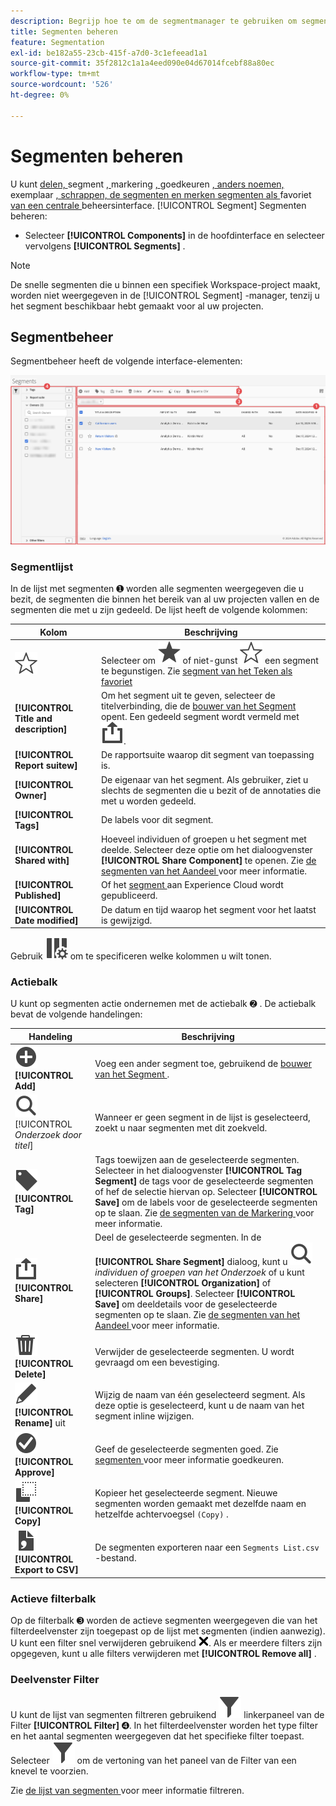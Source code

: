 ```yaml
---
description: Begrijp hoe te om de segmentmanager te gebruiken om segmenten, zoals aandeel, filter, markering te beheren, goed te keuren, segmenten te kopiëren, te schrappen, en segmenten als favorieten te merken.
title: Segmenten beheren
feature: Segmentation
exl-id: be182a55-23cb-415f-a7d0-3c1efeead1a1
source-git-commit: 35f2812c1a1a4eed090e04d67014fcebf88a80ec
workflow-type: tm+mt
source-wordcount: '526'
ht-degree: 0%

---
```


# Segmenten beheren


U kunt [ delen, ](t-seg-share.md) segment [, ](t-seg-filter.md) markering [, ](seg-tag.md) goedkeuren [, anders noemen, ](seg-approve.md) exemplaar [, schrappen, de segmenten en merken segmenten als ](seg-copy.md) favoriet [ van een centrale ](t-seg-favorite.md) beheersinterface. [!UICONTROL Segment] Segmenten beheren:

* Selecteer **[!UICONTROL Components]** in de hoofdinterface en selecteer vervolgens **[!UICONTROL Segments]** .


>[!NOTE]
>
>De snelle segmenten die u binnen een specifiek Workspace-project maakt, worden niet weergegeven in de [!UICONTROL Segment] -manager, tenzij u het segment beschikbaar hebt gemaakt voor al uw projecten.
>

## Segmentbeheer

Segmentbeheer heeft de volgende interface-elementen:

![ interface van het Segment ](assets/segments-manager.png)

### Segmentlijst

In de lijst met segmenten ➊ worden alle segmenten weergegeven die u bezit, de segmenten die binnen het bereik van al uw projecten vallen en de segmenten die met u zijn gedeeld. De lijst heeft de volgende kolommen:

| Kolom | Beschrijving |
| --- | --- | 
| ![ StarOutline ](/help/assets/icons/StarOutline.svg) | Selecteer om ![ Ster ](/help/assets/icons/Star.svg) of niet-gunst ![ StarOutline ](/help/assets/icons/StarOutline.svg) een segment te begunstigen. Zie [ segment van het Teken als favoriet ](t-seg-favorite.md) |
| **[!UICONTROL Title and description]** | Om het segment uit te geven, selecteer de titelverbinding, die de [ bouwer van het Segment ](seg-build.md) opent. Een gedeeld segment wordt vermeld met ![ Aandeel ](/help/assets/icons/ShareAlt.svg). |
| **[!UICONTROL Report suitew]** | De rapportsuite waarop dit segment van toepassing is. |
| **[!UICONTROL Owner]** | De eigenaar van het segment. Als gebruiker, ziet u slechts de segmenten die u bezit of de annotaties die met u worden gedeeld. |
| **[!UICONTROL Tags]** | De labels voor dit segment. |
| **[!UICONTROL Shared with]** | Hoeveel individuen of groepen u het segment met deelde. Selecteer deze optie om het dialoogvenster **[!UICONTROL Share Component]** te openen. Zie [ de segmenten van het Aandeel ](t-seg-share.md) voor meer informatie. |
| **[!UICONTROL Published]** | Of het [ segment ](seg-publish.md) aan Experience Cloud wordt gepubliceerd. |
| **[!UICONTROL Date modified]** | De datum en tijd waarop het segment voor het laatst is gewijzigd. |

Gebruik ![ ColumnSetting ](/help/assets/icons/ColumnSetting.svg) om te specificeren welke kolommen u wilt tonen.

### Actiebalk

U kunt op segmenten actie ondernemen met de actiebalk ➋ . De actiebalk bevat de volgende handelingen:

| Handeling | Beschrijving |
|---|---|
| ![ AddCircle ](/help/assets/icons/AddCircle.svg) **[!UICONTROL Add]** | Voeg een ander segment toe, gebruikend de [ bouwer van het Segment ](seg-build.md). |
| ![ Onderzoek ](/help/assets/icons/Search.svg) [!UICONTROL *Onderzoek door titel*] | Wanneer er geen segment in de lijst is geselecteerd, zoekt u naar segmenten met dit zoekveld. |
| ![ Etiket ](/help/assets/icons/Label.svg) **[!UICONTROL Tag]** | Tags toewijzen aan de geselecteerde segmenten. Selecteer in het dialoogvenster **[!UICONTROL Tag Segment]** de tags voor de geselecteerde segmenten of hef de selectie hiervan op. Selecteer **[!UICONTROL Save]** om de labels voor de geselecteerde segmenten op te slaan. Zie [ de segmenten van de Markering ](seg-tag.md) voor meer informatie. |
| ![ Aandeel ](/help/assets/icons/ShareAlt.svg) **[!UICONTROL Share]** | Deel de geselecteerde segmenten. In de **[!UICONTROL Share Segment]** dialoog, kunt u ![ Onderzoek ](/help/assets/icons/Search.svg) *individuen of groepen van het Onderzoek* of u kunt selecteren **[!UICONTROL Organization]** of **[!UICONTROL Groups]**. Selecteer **[!UICONTROL Save]** om deeldetails voor de geselecteerde segmenten op te slaan. Zie [ de segmenten van het Aandeel ](t-seg-share.md) voor meer informatie. |
| ![ Schrapping ](/help/assets/icons/Delete.svg) **[!UICONTROL Delete]** | Verwijder de geselecteerde segmenten. U wordt gevraagd om een bevestiging. |
| ![ geef ](/help/assets/icons/Edit.svg) **[!UICONTROL Rename]** uit | Wijzig de naam van één geselecteerd segment. Als deze optie is geselecteerd, kunt u de naam van het segment inline wijzigen. |
| ![ CheckmarkCircle ](/help/assets/icons/CheckmarkCircle.svg) **[!UICONTROL Approve]** | Geef de geselecteerde segmenten goed. Zie [ segmenten ](seg-approve.md) voor meer informatie goedkeuren. |
| ![ Exemplaar ](/help/assets/icons/Copy.svg) **[!UICONTROL Copy]** | Kopieer het geselecteerde segment. Nieuwe segmenten worden gemaakt met dezelfde naam en hetzelfde achtervoegsel `(Copy)` . |
| ![ FileCSV ](/help/assets/icons/FileCSV.svg) **[!UICONTROL Export to CSV]** | De segmenten exporteren naar een `Segments List.csv` -bestand. |

### Actieve filterbalk

Op de filterbalk ➌ worden de actieve segmenten weergegeven die van het filterdeelvenster zijn toegepast op de lijst met segmenten (indien aanwezig). U kunt een filter snel verwijderen gebruikend ![ CrossSize75 ](/help/assets/icons/CrossSize75.svg). Als er meerdere filters zijn opgegeven, kunt u alle filters verwijderen met **[!UICONTROL Remove all]** .

### Deelvenster Filter

U kunt de lijst van segmenten filtreren gebruikend ![ ](/help/assets/icons/Filter.svg) linkerpaneel van de Filter **[!UICONTROL Filter]** ➍. In het filterdeelvenster worden het type filter en het aantal segmenten weergegeven dat het specifieke filter toepast. Selecteer ![ Filter ](/help/assets/icons/Filter.svg) om de vertoning van het paneel van de Filter van een knevel te voorzien.

Zie [ de lijst van segmenten ](t-seg-filter.md) voor meer informatie filtreren.


<!--

The Segment manager offers many ways of curating segments, such as sharing, filtering, tagging, approving, copying, deleting, and marking as favorites.

The Analytics Segment manager shows you all the segments you own and that have been shared with you. Admin-level users can see all segments in the organization. This overview presents the user interface and the capabilities of the Segment manager. 

![Segments manager](assets/segments-manager.png)

## Access the Segment manager

1. In Adobe Analytics, select the **[!UICONTROL Components]** tab, then select **[!UICONTROL Segments]**.

   Or 

   In an existing report, select the Segments icon ![](https://spectrum.adobe.com/static/icons/workflow_18/Smock_Segmentation_18_N.svg) in the left navigation, then select **[!UICONTROL Manage]**.

## Available actions in the Segment manager

In the Segment manager, you can:

* [Filter segments](/help/components/segmentation/segmentation-workflow/t-seg-filter.md)

* [Mark segments as favorites](/help/components/segmentation/segmentation-workflow/t-seg-favorite.md)

* [Approve segments](/help/components/segmentation/segmentation-workflow/seg-approve.md)

* [Tag segments](/help/components/segmentation/segmentation-workflow/seg-tag.md)

* [Share segments](/help/components/segmentation/segmentation-workflow/t-seg-share.md)

* Export a segment to a CSV file.

* [Copy segments](/help/components/segmentation/segmentation-workflow/seg-copy.md)

* [Delete segments](/help/components/segmentation/segmentation-workflow/seg-delete.md)

## Configure columns

You can configure the information displayed for each segment in the Segment manager by configuring the columns that are displayed.

To configure the visible columns in the Segment manager:

1. In Adobe Analytics, select the **[!UICONTROL Components]** tab, then select **[!UICONTROL Segments]**. 

1. In the Segment manager, select the **Customize columns** icon ![Customize columns icon](assets/customize-columns-icon.png), then select the columns that you want to be displayed in the Segment manager.

   The following columns are available:

   | Column title | Description  |
   |---|---|
   | Title and description | These values are provided in the Segment builder. To edit the title and description, select the title link to open the Segment builder.  |
   | Favorites  | Displays star icons next to each segment, allowing you to mark segments as favorites. For more information, see [Mark segments as favorites](/help/components/segmentation/segmentation-workflow/t-seg-favorite.md). |
   | Report suites  | This column indicates in which report suite the segment was last saved.  |
   | Owner  | Indicates who owns the segment. As a non-Admin, you can see only segments you own or those that were shared with you.  |
   | Tags (not checked in column selector, hence column not appearing)  | Tags that were applied to the segment, either by you or by people who shared the segment with you.  |
   | Shared with  | Lists individuals or groups (Admin only) or All (Admin only) that you shared the segment with. <p>When a segment is being shared by you or with you, a share icon displays next to the segment name.</p>|
   | Date modified  | Shows the date that the segment was last modified.  |
   | Used in | Shows where segments are currently being used, and how many times they are being used in each area. <p>For example, if the segment is being used in 40 projects and 2 alerts, then the value of this column shows as [!UICONTROL **42 components**].</p> <p>Select the value in this column to see the breakdown of where the segments are being used (for example, [!UICONTROL **Projects (40)**], [!UICONTROL **Alerts (2)**]). Furthermore, you can view the list of items where the segments are being used. For example, so see the list of projects where they are being used, select the [!UICONTROL **Projects (40)**] link.</p><p>Each of the following areas shows the number of instances of segments being used in that area:</p>  <ul><li>[!UICONTROL **Projects**]<p>Contains segments that were [created in the segment builder](/help/components/segmentation/segmentation-workflow/seg-build.md) and are available for all projects.</p></li><li>[!UICONTROL **Ad hoc components**]<p>Contains segments that were [created as quick segments](/help/analyze/analysis-workspace/components/segments/quick-segments.md) and are available only within a single project.</p></li><li>[!UICONTROL **Scheduled projects**]</li><li>[!UICONTROL **Mobile Scorecards**]</li><li>[!UICONTROL **Annotations**]</li><li>[!UICONTROL **Alerts**]</li><li>[!UICONTROL **Calculated metrics**]</li><li>[!UICONTROL **Report Builder**]<p>Selecting this option downloads a CSV file, with the following columns of data:</p><ul><li>Report Builder Name</li><li>Last accessed</li><li>Last accessed IMS User ID</li><li>Last accessed user name</li></ul><p>When viewing information for Report Builder, usage information is available starting in September 2024.</p></li></ul><p>This information can help you determine whether a component is valuable to users in your organization, where it is used, and if it needs to be deleted or modified.</p><p>Consider the following when viewing this column:</p><ul><li>This information is available only to system administrators.</li><li>The [!UICONTROL **Used in**] column does not display by default. [Configure columns](#configure-columns) to display it.</li><li>If a segment includes another segment in its definition, any use of that segment is not shown in the [!UICONTROL **Used in**] column. If a segment is included in the definition of another type of component (such as a calculated metric), then usage is shown in the [!UICONTROL **Used in**] column.</li><li>This information does not include usage from the API or Data Warehouse.</li><li>If there is no data in this column for a given component but it has a [!UICONTROL **Last used**] date, the component might have been used in an analysis without being saved.</li><li>Usage information is available starting in September 2023.</li></ul><p>You can use the [Data Dictionary](/help/analyze/analysis-workspace/components/data-dictionary/data-dictionary-overview.md) along with this information to help you keep track of and better understand how components are being used in your organization.</p>  |
   | Last used | Shows the date when the segment was last used in any of the following component types: <ul><li>Alerts</li><li>Calculated metrics</li><li>Projects</li><li>Scheduled projects</li><li>Segments</li></ul> <p>This information can help you determine whether a component is valuable to users in your organization, where it is used, and if it needs to be deleted or modified.</p><p>Consider the following when viewing this column:</p><ul><li>This information does not include usage from the API, Report Builder, or Data Warehouse.</li><li>For some components, this column might not contain data if the component was last used prior to September 2023.</li><li>This information is available only to system administrators.</li></ul><p>You can use the [Data Dictionary](/help/analyze/analysis-workspace/components/data-dictionary/data-dictionary-overview.md) along with this information to help you keep track of and better understand how components are being used in your organization. |
   
   {style="table-layout:auto"}

## How-To Video {#section_B3C5DA22DC5248DBA17C56E03DA2D4F2}

This [Adobe Analytics video](https://experienceleague.adobe.com/docs/analytics-learn/tutorials/components/segmentation/segment-management-and-sharing.html?lang=nl-NL) gives a short overview of how to use the Segment manager.

-->